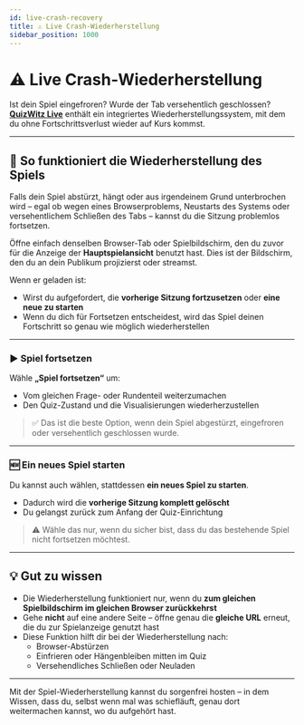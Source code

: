 ```yaml
---
id: live-crash-recovery
title: ⚠️ Live Crash-Wiederherstellung
sidebar_position: 1000
---
```


# ⚠️ Live Crash-Wiederherstellung

Ist dein Spiel eingefroren? Wurde der Tab versehentlich geschlossen? [**QuizWitz Live**](quizmaster/001-introduction.md) enthält ein integriertes Wiederherstellungssystem, mit dem du ohne Fortschrittsverlust wieder auf Kurs kommst.

---

## 🔄 So funktioniert die Wiederherstellung des Spiels

Falls dein Spiel abstürzt, hängt oder aus irgendeinem Grund unterbrochen wird – egal ob wegen eines Browserproblems, Neustarts des Systems oder versehentlichem Schließen des Tabs – kannst du die Sitzung problemlos fortsetzen.

Öffne einfach denselben Browser-Tab oder Spielbildschirm, den du zuvor für die Anzeige der **Hauptspielansicht** benutzt hast. Dies ist der Bildschirm, den du an dein Publikum projizierst oder streamst.

Wenn er geladen ist:

- Wirst du aufgefordert, die **vorherige Sitzung fortzusetzen** oder **eine neue zu starten**
- Wenn du dich für Fortsetzen entscheidest, wird das Spiel deinen Fortschritt so genau wie möglich wiederherstellen

---

### ▶️ Spiel fortsetzen

Wähle **„Spiel fortsetzen“** um:

- Vom gleichen Frage- oder Rundenteil weiterzumachen
- Den Quiz-Zustand und die Visualisierungen wiederherzustellen

> ✅ Das ist die beste Option, wenn dein Spiel abgestürzt, eingefroren oder versehentlich geschlossen wurde.

---

### 🆕 Ein neues Spiel starten

Du kannst auch wählen, stattdessen **ein neues Spiel zu starten**.

- Dadurch wird die **vorherige Sitzung komplett gelöscht**
- Du gelangst zurück zum Anfang der Quiz-Einrichtung

> ⚠️ Wähle das nur, wenn du sicher bist, dass du das bestehende Spiel nicht fortsetzen möchtest.

---

## 💡 Gut zu wissen

- Die Wiederherstellung funktioniert nur, wenn du **zum gleichen Spielbildschirm im gleichen Browser zurückkehrst**
- Gehe **nicht** auf eine andere Seite – öffne genau die **gleiche URL** erneut, die du zur Spielanzeige genutzt hast
- Diese Funktion hilft dir bei der Wiederherstellung nach:
  - Browser-Abstürzen
  - Einfrieren oder Hängenbleiben mitten im Quiz
  - Versehendliches Schließen oder Neuladen

---

Mit der Spiel-Wiederherstellung kannst du sorgenfrei hosten – in dem Wissen, dass du, selbst wenn mal was schiefläuft, genau dort weitermachen kannst, wo du aufgehört hast.
